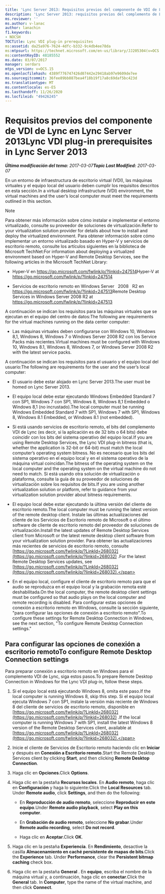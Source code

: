 ```yaml
---
title: 'Lync Server 2013: Requisitos previos del componente de VDI de Lync'
description: 'Lync Server 2013: requisitos previos del complemento de Lync VDI.'
ms.reviewer: ''
ms.author: v-lanac
author: lanachin
f1.keywords:
- NOCSH
TOCTitle: Lync VDI plug-in prerequisites
ms:assetid: da25a976-7624-4dfc-b332-9c4db4ee78da
ms:mtpsurl: https://technet.microsoft.com/en-us/library/JJ205304(v=OCS.15)
ms:contentKeyID: 48185552
ms.date: 03/07/2017
manager: serdars
mtps_version: v=OCS.15
ms.openlocfilehash: 4389f776747426d07442e29418ab97e9609de7ee
ms.sourcegitcommit: 36fee89bb887bea4f18b19f17a8c69daf5bc423d
ms.translationtype: MT
ms.contentlocale: es-ES
ms.lasthandoff: 11/26/2020
ms.locfileid: "49426245"
---
```

# <a name="lync-vdi-plug-in-prerequisites-in-lync-server-2013"></a><span data-ttu-id="abc2a-103">Requisitos previos del componente de VDI de Lync en Lync Server 2013</span><span class="sxs-lookup"><span data-stu-id="abc2a-103">Lync VDI plug-in prerequisites in Lync Server 2013</span></span>

<div data-xmlns="http://www.w3.org/1999/xhtml">

<div class="topic" data-xmlns="http://www.w3.org/1999/xhtml" data-msxsl="urn:schemas-microsoft-com:xslt" data-cs="https://msdn.microsoft.com/">

<div data-asp="https://msdn2.microsoft.com/asp">



</div>

<div id="mainSection">

<div id="mainBody"><span data-ttu-id="abc2a-104">

<span> </span></span><span class="sxs-lookup"><span data-stu-id="abc2a-104">

<span> </span></span></span>

<span data-ttu-id="abc2a-105">_**Última modificación del tema:** 2017-03-07_</span><span class="sxs-lookup"><span data-stu-id="abc2a-105">_**Topic Last Modified:** 2017-03-07_</span></span>

<span data-ttu-id="abc2a-106">En un entorno de infraestructura de escritorio virtual (VDI), las máquinas virtuales y el equipo local del usuario deben cumplir los requisitos descritos en esta sección.</span><span class="sxs-lookup"><span data-stu-id="abc2a-106">In a virtual desktop infrastructure (VDI) environment, the virtual machines and the user’s local computer must meet the requirements outlined in this section.</span></span>

<div>


> [!NOTE]  
> <span data-ttu-id="abc2a-107">Para obtener más información sobre cómo instalar e implementar el entorno virtualizado, consulte su proveedor de soluciones de virtualización.</span><span class="sxs-lookup"><span data-stu-id="abc2a-107">Refer to your virtualization solution provider for details about how to install and deploy the virtualized environment.</span></span> <span data-ttu-id="abc2a-108">Para obtener información sobre cómo implementar un entorno virtualizado basado en Hyper-V y servicios de escritorio remoto, consulte los artículos siguientes en la biblioteca de Microsoft TechNet:</span><span class="sxs-lookup"><span data-stu-id="abc2a-108">For information about deploying a virtualized environment based on Hyper-V and Remote Desktop Services, see the following articles in the Microsoft TechNet Library:</span></span> 
> <UL>
> <LI>
> <P><span data-ttu-id="abc2a-109">Hyper-V en <A class=uri href="https://go.microsoft.com/fwlink/p/?linkid=247514">https://go.microsoft.com/fwlink/p/?linkid=247514</A></span><span class="sxs-lookup"><span data-stu-id="abc2a-109">Hyper-V at <A class=uri href="https://go.microsoft.com/fwlink/p/?linkid=247514">https://go.microsoft.com/fwlink/p/?linkid=247514</A></span></span></P>
> <LI>
> <P><span data-ttu-id="abc2a-110">Servicios de escritorio remoto en Windows Server &nbsp; 2008 &nbsp; R2 en <A class=uri href="https://go.microsoft.com/fwlink/p/?linkid=247513">https://go.microsoft.com/fwlink/p/?linkid=247513</A></span><span class="sxs-lookup"><span data-stu-id="abc2a-110">Remote Desktop Services in Windows Server&nbsp;2008&nbsp;R2 at <A class=uri href="https://go.microsoft.com/fwlink/p/?linkid=247513">https://go.microsoft.com/fwlink/p/?linkid=247513</A></span></span></P></LI></UL>



</div>

<span data-ttu-id="abc2a-111">A continuación se indican los requisitos para las máquinas virtuales que se ejecutan en el equipo del centro de datos:</span><span class="sxs-lookup"><span data-stu-id="abc2a-111">The following are requirements for the virtual machines running on the data center computer:</span></span>

  - <span data-ttu-id="abc2a-112">Las máquinas virtuales deben configurarse con Windows 10, Windows 8,1, Windows 8, Windows 7 o Windows Server 2008 R2 con los Service Packs más recientes.</span><span class="sxs-lookup"><span data-stu-id="abc2a-112">Virtual machines must be configured with Windows 10, Windows 8.1, Windows 8, Windows 7, or Windows Server 2008 R2 with the latest service packs.</span></span>

<span data-ttu-id="abc2a-113">A continuación se indican los requisitos para el usuario y el equipo local del usuario:</span><span class="sxs-lookup"><span data-stu-id="abc2a-113">The following are requirements for the user and the user’s local computer:</span></span>

  - <span data-ttu-id="abc2a-114">El usuario debe estar alojado en Lync Server 2013.</span><span class="sxs-lookup"><span data-stu-id="abc2a-114">The user must be homed on Lync Server 2013.</span></span>

  - <span data-ttu-id="abc2a-115">El equipo local debe estar ejecutando Windows Embedded Standard 7 con SP1, Windows 7 con SP1, Windows 8, Windows 8,1 Embedded o Windows 8,1 (no incrustado).</span><span class="sxs-lookup"><span data-stu-id="abc2a-115">The local computer must be running Windows Embedded Standard 7 with SP1, Windows 7 with SP1, Windows 8, Windows 8.1 Embedded, or Windows 8.1 (not embedded).</span></span>

  - <span data-ttu-id="abc2a-116">Si está usando servicios de escritorio remoto, el bits del complemento VDI de Lync (es decir, si la aplicación es de 32 bits o 64 bits) debe coincidir con los bits del sistema operativo del equipo local.</span><span class="sxs-lookup"><span data-stu-id="abc2a-116">If you are using Remote Desktop Services, the Lync VDI plug-in bitness (that is, whether the application is 32-bit or 64-bit) must match the local computer’s operating system bitness.</span></span> <span data-ttu-id="abc2a-117">No es necesario que los bits del sistema operativo en el equipo local y en el sistema operativo de la máquina virtual coincidan.</span><span class="sxs-lookup"><span data-stu-id="abc2a-117">The bitness of the operating system on the local computer and the operating system on the virtual machine do not need to match.</span></span> <span data-ttu-id="abc2a-118">Si está usando otra solución de virtualización o plataforma, consulte la guía de su proveedor de soluciones de virtualización sobre los requisitos de bits.</span><span class="sxs-lookup"><span data-stu-id="abc2a-118">If you are using another virtualization solution or platform, refer to guidance from your virtualization solution provider about bitness requirements.</span></span>

  - <span data-ttu-id="abc2a-119">El equipo local debe estar ejecutando la última versión del cliente de escritorio remoto.</span><span class="sxs-lookup"><span data-stu-id="abc2a-119">The local computer must be running the latest version of the remote desktop client.</span></span> <span data-ttu-id="abc2a-120">Instale las últimas actualizaciones del cliente de los Servicios de Escritorio remoto de Microsoft o el último software de cliente de escritorio remoto del proveedor de soluciones de virtualización.</span><span class="sxs-lookup"><span data-stu-id="abc2a-120">Install the latest updates of Remote Desktop Services client from Microsoft or the latest remote desktop client software from your virtualization solution provider.</span></span> <span data-ttu-id="abc2a-121">Para obtener las actualizaciones más recientes de servicios de escritorio remoto, consulte [https://go.microsoft.com/fwlink/p/?LinkId=268032](https://go.microsoft.com/fwlink/p/?linkid=268032) .</span><span class="sxs-lookup"><span data-stu-id="abc2a-121">For the latest Remote Desktop Services updates, see [https://go.microsoft.com/fwlink/p/?LinkId=268032](https://go.microsoft.com/fwlink/p/?linkid=268032).</span></span>

  - <span data-ttu-id="abc2a-122">En el equipo local, configure el cliente de escritorio remoto para que el audio se reproduzca en el equipo local y la grabación remota esté deshabilitada.</span><span class="sxs-lookup"><span data-stu-id="abc2a-122">On the local computer, the remote desktop client settings must be configured so that audio plays on the local computer and remote recording is disabled.</span></span> <span data-ttu-id="abc2a-123">Para configurar estas opciones de conexión a escritorio remoto en Windows, consulte la sección siguiente, "para configurar las opciones de conexión a escritorio remoto".</span><span class="sxs-lookup"><span data-stu-id="abc2a-123">To configure these settings for Remote Desktop Connection in Windows, see the next section, "To configure Remote Desktop Connection settings."</span></span>

<div>

## <a name="to-configure-remote-desktop-connection-settings"></a><span data-ttu-id="abc2a-124">Para configurar las opciones de conexión a escritorio remoto</span><span class="sxs-lookup"><span data-stu-id="abc2a-124">To configure Remote Desktop Connection settings</span></span>

<span data-ttu-id="abc2a-125">Para preparar conexión a escritorio remoto en Windows para el complemento VDI de Lync, siga estos pasos.</span><span class="sxs-lookup"><span data-stu-id="abc2a-125">To prepare Remote Desktop Connection in Windows for the Lync VDI plug-in, follow these steps.</span></span>

1.  <span data-ttu-id="abc2a-126">Si el equipo local está ejecutando Windows 8, omita este paso.</span><span class="sxs-lookup"><span data-stu-id="abc2a-126">If the local computer is running Windows 8, skip this step.</span></span> <span data-ttu-id="abc2a-127">Si el equipo local ejecuta Windows 7 con SP1, instale la versión más reciente de Windows 8 del cliente de servicios de escritorio remoto, disponible en [https://go.microsoft.com/fwlink/p/?LinkId=268032](https://go.microsoft.com/fwlink/p/?linkid=268032) .</span><span class="sxs-lookup"><span data-stu-id="abc2a-127">If the local computer is running Windows 7 with SP1, install the latest Windows 8 version of the Remote Desktop Services client, available at [https://go.microsoft.com/fwlink/p/?LinkId=268032](https://go.microsoft.com/fwlink/p/?linkid=268032).</span></span>

2.  <span data-ttu-id="abc2a-128">Inicie el cliente de Servicios de Escritorio remoto haciendo clic en **Iniciar** y después en **Conexión a Escritorio remoto**.</span><span class="sxs-lookup"><span data-stu-id="abc2a-128">Start the Remote Desktop Services client by clicking **Start**, and then clicking **Remote Desktop Connection**.</span></span>

3.  <span data-ttu-id="abc2a-129">Haga clic en **Opciones**.</span><span class="sxs-lookup"><span data-stu-id="abc2a-129">Click **Options**.</span></span>

4.  <span data-ttu-id="abc2a-130">Haga clic en la pestaña **Recursos locales**. En **Audio remoto**, haga clic en **Configuración** y haga lo siguiente:</span><span class="sxs-lookup"><span data-stu-id="abc2a-130">Click the **Local Resources** tab. Under **Remote audio**, click **Settings**, and then do the following:</span></span>
    
      - <span data-ttu-id="abc2a-131">En **Reproducción de audio remoto**, seleccione **Reproducir en este equipo**.</span><span class="sxs-lookup"><span data-stu-id="abc2a-131">Under **Remote audio playback**, select **Play on this computer**.</span></span>
    
      - <span data-ttu-id="abc2a-132">En **Grabación de audio remoto**, seleccione **No grabar**.</span><span class="sxs-lookup"><span data-stu-id="abc2a-132">Under **Remote audio recording**, select **Do not record**.</span></span>
    
      - <span data-ttu-id="abc2a-133">Haga clic en **Aceptar**.</span><span class="sxs-lookup"><span data-stu-id="abc2a-133">Click **OK**.</span></span>

5.  <span data-ttu-id="abc2a-134">Haga clic en la pestaña **Experiencia**. En **Rendimiento**, desactive la casilla **Almacenamiento en caché persistente de mapas de bits**.</span><span class="sxs-lookup"><span data-stu-id="abc2a-134">Click the **Experience** tab. Under **Performance**, clear the **Persistent bitmap caching** check box.</span></span>

6.  <span data-ttu-id="abc2a-135">Haga clic en la pestaña **General** . En **equipo**, escriba el nombre de la máquina virtual y, a continuación, haga clic en **conectar**.</span><span class="sxs-lookup"><span data-stu-id="abc2a-135">Click the **General** tab. In **Computer**, type the name of the virtual machine, and then click **Connect**.</span></span>

<span data-ttu-id="abc2a-136"></div>

</div>

<span> </span>

</div>

</div>

</span><span class="sxs-lookup"><span data-stu-id="abc2a-136"></div>

</div>

<span> </span>

</div>

</div>

</span></span></div>


